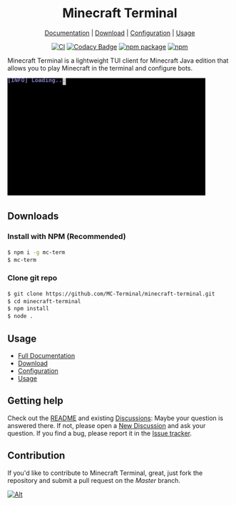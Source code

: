 <div align="center">

# Minecraft Terminal

[Documentation](https://github.com/MC-Terminal/minecraft-terminal/wiki/Home) | [Download](#downloads) | [Configuration](https://github.com/MC-Terminal/minecraft-terminal/wiki/Configuration) | [Usage](https://github.com/MC-Terminal/minecraft-terminal/wiki/Usage)

</div>

<div align="center">

[![CI](https://github.com/MC-Terminal/minecraft-terminal/actions/workflows/ci.yml/badge.svg)](https://github.com/MC-Terminal/minecraft-terminal/actions/workflows/ci.yml) [![Codacy Badge](https://app.codacy.com/project/badge/Grade/5d815c7321aa468fa37b3f3509757b6c)](https://www.codacy.com/gh/MC-Terminal/minecraft-terminal/dashboard?utm_source=github.com&utm_medium=referral&utm_content=MC-Terminal/minecraft-terminal&utm_campaign=Badge_Grade) [![npm package](https://badge.fury.io/js/mc-term.svg)](https://www.npmjs.com/package/mc-term) [![npm](https://img.shields.io/npm/dw/mc-term)](https://www.npmjs.com/package/mc-term)

</div>

Minecraft Terminal is a lightweight TUI client for Minecraft Java edition that allows you to play Minecraft in the terminal and configure bots.

[<img src="https://raw.githubusercontent.com/MC-Terminal/minecraft-terminal/master/docs/assets/preview.svg" height="265"/>](#)

## Downloads

### Install with NPM (Recommended)

```bash
$ npm i -g mc-term
$ mc-term
```

### Clone git repo

```bash
$ git clone https://github.com/MC-Terminal/minecraft-terminal.git
$ cd minecraft-terminal
$ npm install
$ node .
```

## Usage

* [Full Documentation](https://github.com/MC-Terminal/minecraft-terminal/wiki/Usage)
* [Download](#downloads)
* [Configuration](https://github.com/MC-Terminal/minecraft-terminal/wiki/Configuration)
* [Usage](https://github.com/MC-Terminal/minecraft-terminal/wiki/Usage)

## Getting help

Check out the [README](https://github.com/MC-Terminal/minecraft-terminal#readme) and existing [Discussions](https://github.com/MC-Terminal/minecraft-terminal/discussions): Maybe your question is answered there. If not, please open a [New Discussion](https://github.com/MC-Terminal/minecraft-terminal/discussions/new) and ask your question. If you find a bug, please report it in the [Issue tracker](https://github.com/MC-Terminal/minecraft-terminal/issues).

## Contribution

If you'd like to contribute to Minecraft Terminal, great, just fork the repository and submit a pull request on the _Master_ branch.

[![Alt](https://repobeats.axiom.co/api/embed/ca7a84ac45ec125429b40b0672e005c4042f9108.svg "Repobeats analytics")](https://github.com/MC-Terminal/minecraft-terminal/graphs/contributors)
